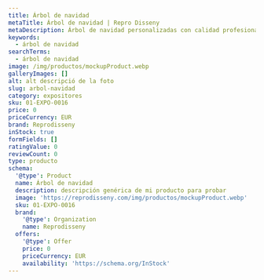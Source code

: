 ```yaml
---
title: Árbol de navidad
metaTitle: Árbol de navidad | Repro Disseny
metaDescription: Árbol de navidad personalizadas con calidad profesional en Cataluña.
keywords:
  - árbol de navidad
searchTerms:
  - árbol de navidad
image: /img/productos/mockupProduct.webp
galleryImages: []
alt: alt descripció de la foto
slug: arbol-navidad
category: expositores
sku: 01-EXPO-0016
price: 0
priceCurrency: EUR
brand: Reprodisseny
inStock: true
formFields: []
ratingValue: 0
reviewCount: 0
type: producto
schema:
  '@type': Product
  name: Árbol de navidad
  description: descripción genérica de mi producto para probar
  image: 'https://reprodisseny.com/img/productos/mockupProduct.webp'
  sku: 01-EXPO-0016
  brand:
    '@type': Organization
    name: Reprodisseny
  offers:
    '@type': Offer
    price: 0
    priceCurrency: EUR
    availability: 'https://schema.org/InStock'
---
```


